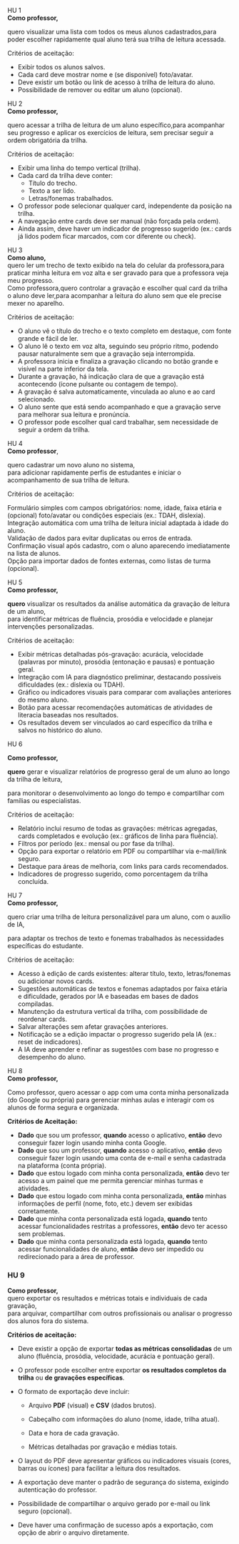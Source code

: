 HU 1   
**Como professor,**

quero visualizar uma lista com todos os meus alunos cadastrados,para poder escolher rapidamente qual aluno terá sua trilha de leitura acessada.

Critérios de aceitação:

* Exibir todos os alunos salvos.  
* Cada card deve mostrar nome e (se disponível) foto/avatar.  
* Deve existir um botão ou link de acesso à trilha de leitura do aluno.  
* Possibilidade de remover ou editar um aluno (opcional).

HU 2  
**Como professor,**

quero acessar a trilha de leitura de um aluno específico,para acompanhar seu progresso e aplicar os exercícios de leitura, sem precisar seguir a ordem obrigatória da trilha.

Critérios de aceitação:

* Exibir uma linha do tempo vertical (trilha).  
* Cada card da trilha deve conter:  
  * Título do trecho.  
  * Texto a ser lido.  
  * Letras/fonemas trabalhados.  
* O professor pode selecionar qualquer card, independente da posição na trilha.  
* A navegação entre cards deve ser manual (não forçada pela ordem).  
* Ainda assim, deve haver um indicador de progresso sugerido (ex.: cards já lidos podem ficar marcados, com cor diferente ou check).

HU 3  
**Como aluno,**  
quero ler um trecho de texto exibido na tela do celular da professora,para praticar minha leitura em voz alta e ser gravado para que a professora veja meu progresso.  
Como professora,quero controlar a gravação e escolher qual card da trilha o aluno deve ler,para acompanhar a leitura do aluno sem que ele precise mexer no aparelho.

Critérios de aceitação:

* O aluno vê o título do trecho e o texto completo em destaque, com fonte grande e fácil de ler.  
* O aluno lê o texto em voz alta, seguindo seu próprio ritmo, podendo pausar naturalmente sem que a gravação seja interrompida.  
* A professora inicia e finaliza a gravação clicando no botão grande e visível na parte inferior da tela.  
* Durante a gravação, há indicação clara de que a gravação está acontecendo (ícone pulsante ou contagem de tempo).  
* A gravação é salva automaticamente, vinculada ao aluno e ao card selecionado.  
* O aluno sente que está sendo acompanhado e que a gravação serve para melhorar sua leitura e pronúncia.  
* O professor pode escolher qual card trabalhar, sem necessidade de seguir a ordem da trilha.

HU 4  
**Como professor**,

quero cadastrar um novo aluno no sistema,  
para adicionar rapidamente perfis de estudantes e iniciar o acompanhamento de sua trilha de leitura.

Critérios de aceitação:

Formulário simples com campos obrigatórios: nome, idade, faixa etária e (opcional) foto/avatar ou condições especiais (ex.: TDAH, dislexia).  
Integração automática com uma trilha de leitura inicial adaptada à idade do aluno.  
Validação de dados para evitar duplicatas ou erros de entrada.  
Confirmação visual após cadastro, com o aluno aparecendo imediatamente na lista de alunos.  
Opção para importar dados de fontes externas, como listas de turma (opcional).

HU 5  
**Como professor,**

**quero** visualizar os resultados da análise automática da gravação de leitura de um aluno,  
para identificar métricas de fluência, prosódia e velocidade e planejar intervenções personalizadas.

Critérios de aceitação:

* Exibir métricas detalhadas pós-gravação: acurácia, velocidade (palavras por minuto), prosódia (entonação e pausas) e pontuação geral.  
* Integração com IA para diagnóstico preliminar, destacando possíveis dificuldades (ex.: dislexia ou TDAH).  
* Gráfico ou indicadores visuais para comparar com avaliações anteriores do mesmo aluno.  
* Botão para acessar recomendações automáticas de atividades de literacia baseadas nos resultados.  
* Os resultados devem ser vinculados ao card específico da trilha e salvos no histórico do aluno.

HU 6

**Como professor,**

**quero** gerar e visualizar relatórios de progresso geral de um aluno ao longo da trilha de leitura,

para monitorar o desenvolvimento ao longo do tempo e compartilhar com famílias ou especialistas.

Critérios de aceitação:

* Relatório inclui resumo de todas as gravações: métricas agregadas, cards completados e evolução (ex.: gráficos de linha para fluência).  
* Filtros por período (ex.: mensal ou por fase da trilha).  
* Opção para exportar o relatório em PDF ou compartilhar via e-mail/link seguro.  
* Destaque para áreas de melhoria, com links para cards recomendados.  
* Indicadores de progresso sugerido, como porcentagem da trilha concluída.

HU 7  
**Como professor,**

quero criar uma trilha de leitura personalizável para um aluno, com o auxílio de IA,

para adaptar os trechos de texto e fonemas trabalhados às necessidades específicas do estudante.

Critérios de aceitação:

* Acesso à edição de cards existentes: alterar título, texto, letras/fonemas ou adicionar novos cards.  
* Sugestões automáticas de textos e fonemas adaptados por faixa etária e dificuldade, gerados por IA e baseadas em bases de dados compiladas.  
* Manutenção da estrutura vertical da trilha, com possibilidade de reordenar cards.  
* Salvar alterações sem afetar gravações anteriores.  
* Notificação se a edição impactar o progresso sugerido pela IA (ex.: reset de indicadores).  
* A IA deve aprender e refinar as sugestões com base no progresso e desempenho do aluno.

HU 8  
**Como professor,**

Como professor, quero acessar o app com uma conta minha personalizada (do Google ou própria) para gerenciar minhas aulas e interagir com os alunos de forma segura e organizada.

**Critérios de Aceitação:**

* **Dado** que sou um professor, **quando** acesso o aplicativo, **então** devo conseguir fazer login usando minha conta Google.  
* **Dado** que sou um professor, **quando** acesso o aplicativo, **então** devo conseguir fazer login usando uma conta de e-mail e senha cadastrada na plataforma (conta própria).  
* **Dado** que estou logado com minha conta personalizada, **então** devo ter acesso a um painel que me permita gerenciar minhas turmas e atividades.  
* **Dado** que estou logado com minha conta personalizada, **então** minhas informações de perfil (nome, foto, etc.) devem ser exibidas corretamente.  
* **Dado** que minha conta personalizada está logada, **quando** tento acessar funcionalidades restritas a professores, **então** devo ter acesso sem problemas.  
* **Dado** que minha conta personalizada está logada, **quando** tento acessar funcionalidades de aluno, **então** devo ser impedido ou redirecionado para a área de professor.

### **HU 9**

**Como professor,**  
 quero exportar os resultados e métricas totais e individuais de cada gravação,  
 para arquivar, compartilhar com outros profissionais ou analisar o progresso dos alunos fora do sistema.

**Critérios de aceitação:**

* Deve existir a opção de exportar **todas as métricas consolidadas** de um aluno (fluência, prosódia, velocidade, acurácia e pontuação geral).

* O professor pode escolher entre exportar **os resultados completos da trilha** ou **de gravações específicas**.

* O formato de exportação deve incluir:

  * Arquivo **PDF** (visual) e **CSV** (dados brutos).

  * Cabeçalho com informações do aluno (nome, idade, trilha atual).

  * Data e hora de cada gravação.

  * Métricas detalhadas por gravação e médias totais.

* O layout do PDF deve apresentar gráficos ou indicadores visuais (cores, barras ou ícones) para facilitar a leitura dos resultados.

* A exportação deve manter o padrão de segurança do sistema, exigindo autenticação do professor.

* Possibilidade de compartilhar o arquivo gerado por e-mail ou link seguro (opcional).

* Deve haver uma confirmação de sucesso após a exportação, com opção de abrir o arquivo diretamente.
